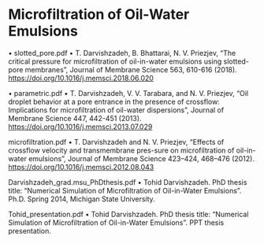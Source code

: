 # Microfiltration of Oil-Water Emulsions

•	slotted_pore.pdf
•	T. Darvishzadeh, B. Bhattarai, N. V. Priezjev, “The critical pressure for microfiltration of oil-in-water emulsions using slotted-pore membranes”, Journal of Membrane Science 563, 610-616 (2018). https://doi.org/10.1016/j.memsci.2018.06.020

•	parametric.pdf
•	T. Darvishzadeh, V. V. Tarabara, and N. V. Priezjev, “Oil droplet behavior at a pore entrance in the presence of crossflow: Implications for microfiltration of oil-water dispersions”, Journal of Membrane Science 447, 442-451 (2013). https://doi.org/10.1016/j.memsci.2013.07.029

microfiltration.pdf
•	T. Darvishzadeh and N. V. Priezjev, “Effects of crossflow velocity and transmembrane pres-sure on microfiltration of oil-in-water emulsions”, Journal of Membrane Science 423–424, 468–476 (2012). https://doi.org/10.1016/j.memsci.2012.08.043

Darvishzadeh_grad.msu_PhDthesis.pdf
•	Tohid Darvishzadeh. PhD thesis title: “Numerical Simulation of Microfiltration of Oil-in-Water Emulsions”. Ph.D. Spring 2014, Michigan State University. 

Tohid_presentation.pdf
•	Tohid Darvishzadeh. PhD thesis title: “Numerical Simulation of Microfiltration of Oil-in-Water Emulsions”. PPT thesis presentation.





